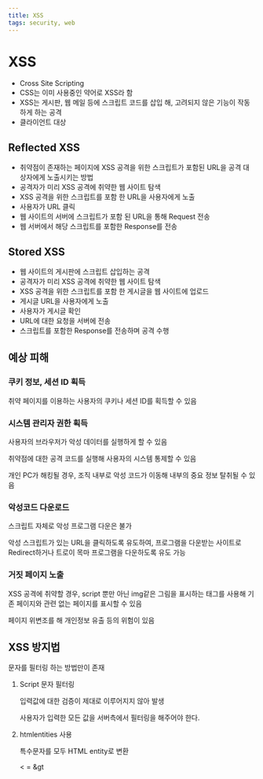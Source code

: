 ```yaml
---
title: XSS
tags: security, web
---
```


# XSS

- Cross Site Scripting
- CSS는 이미 사용중인 약어로 XSS라 함
- XSS는 게시판, 웹 메일 등에 스크립트 코드를 삽입 해, 고려되지 않은 기능이 작동하게 하는 공격
- 클라이언트 대상

## Reflected XSS

- 취약점이 존재하는 페이지에 XSS 공격을 위한 스크립트가 포함된 URL을 공격 대상자에게 노출시키는 방법
- 공격자가 미리 XSS 공격에 취약한 웹 사이트 탐색
- XSS 공격을 위한 스크립트를 포함 한 URL을 사용자에게 노출
- 사용자가 URL 클릭
- 웹 사이트의 서버에 스크립트가 포함 된 URL을 통해 Request 전송
- 웹 서버에서 해당 스크립트를 포함한 Response를 전송

## Stored XSS

- 웹 사이트의 게시판에 스크립트 삽입하는 공격
- 공격자가 미리 XSS 공격에 취약한 웹 사이트 탐색
- XSS 공격을 위한 스크립트를 포함 한 게시글을 웹 사이트에 업로드
- 게시글 URL을 사용자에게 노출
- 사용자가 게시글 확인
- URL에 대한 요청을 서버에 전송
- 스크립트를 포함한 Response를 전송하며 공격 수행

## 예상 피해

### 쿠키 정보, 세션 ID 획득

취약 페이지를 이용하는 사용자의 쿠키나 세션 ID를 획득할 수 있음

### 시스템 관리자 권한 획득

사용자의 브라우저가 악성 데이터를 실행하게 할 수 있음

취약점에 대한 공격 코드를 실행해 사용자의 시스템 통제할 수 있음

개인 PC가 해킹될 경우, 조직 내부로 악성 코드가 이동해 내부의 중요 정보 탈취될 수 있음

### 악성코드 다운로드

스크립트 자체로 악성 프로그램 다운은 불가

악성 스크립트가 있는 URL을 클릭하도록 유도하여, 프로그램을 다운받는 사이트로 Redirect하거나 트로이 목마 프로그램을 다운하도록 유도 가능

### 거짓 페이지 노출

XSS 공격에 취약할 경우, script 뿐만 아닌 img같은 그림을 표시하는 태그를 사용해 기존 페이지와 관련 없는 페이지를 표시할 수 있음

페이지 위변조를 해 개인정보 유출 등의 위험이 있음



## XSS 방지법

문자를 필터링 하는 방법만이 존재

1. Script 문자 필터링

   입력값에 대한 검증이 제대로 이루어지지 않아 발생

   사용자가 입력한 모든 값을 서버측에서 필터링을 해주어야 한다.

2. htmlentities 사용

   특수문자를 모두 HTML entity로 변환

   < = &gt

